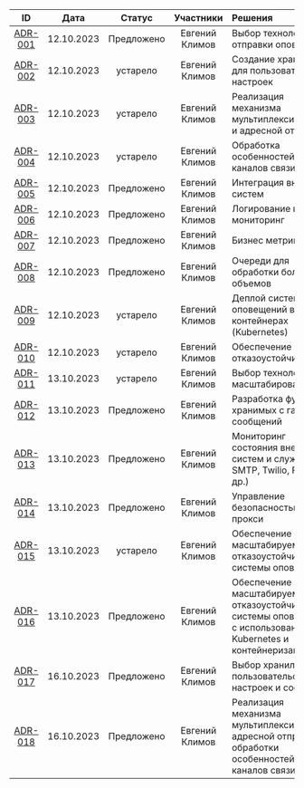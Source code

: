 
|            ID	             |   Дата	    |   Статус   |  	Участники	   | Решения                                                                                                            |
|:--------------------------:|:----------:|:----------:|:--------------:|:-------------------------------------------------------------------------------------------------------------------|
| [ADR-001](adrs/adr_001.md) | 12.10.2023 | Предложено | Евгений Климов | Выбор технологии для отправки оповещений                                                                           |
| [ADR-002](adrs/adr_002.md) | 12.10.2023 |  устарело  | Евгений Климов | Создание хранилища для пользовательских настроек                                                                   |
| [ADR-003](adrs/adr_003.md) | 12.10.2023 |  устарело  | Евгений Климов | Реализация механизма мультиплексирования и адресной отправки                                                       |
| [ADR-004](adrs/adr_004.md) | 12.10.2023 |  устарело  | Евгений Климов | Обработка особенностей разных каналов связи                                                                        |
| [ADR-005](adrs/adr_005.md) | 12.10.2023 | Предложено | Евгений Климов | Интеграция внешних систем                                                                                          |
| [ADR-006](adrs/adr_006.md) | 12.10.2023 | Предложено | Евгений Климов | Логирование и мониторинг                                                                                           |
| [ADR-007](adrs/adr_007.md) | 12.10.2023 | Предложено | Евгений Климов | Бизнес метрики                                                                                                     |
| [ADR-008](adrs/adr_008.md) | 12.10.2023 | Предложено | Евгений Климов | Очереди для обработки больших объемов                                                                              |
| [ADR-009](adrs/adr_009.md) | 12.10.2023 |  устарело  | Евгений Климов | Деплой системы оповещений в контейнерах (Kubernetes)                                                               |
| [ADR-010](adrs/adr_010.md) | 12.10.2023 |  устарело  | Евгений Климов | Обеспечение отказоустойчивости                                                                                     |
| [ADR-011](adrs/adr_011.md) | 13.10.2023 |  устарело  | Евгений Климов | Выбор технологии масштабирования                                                                                   |
| [ADR-012](adrs/adr_012.md) | 13.10.2023 | Предложено | Евгений Климов | Разработка функции хранимых с гарантией сообщений                                                                  |
| [ADR-013](adrs/adr_013.md) | 13.10.2023 | Предложено | Евгений Климов | Мониторинг состояния внешних систем и служб (APN, SMTP, Twilio, FCM и др.)                                         |
| [ADR-014](adrs/adr_014.md) | 13.10.2023 | Предложено | Евгений Климов | Управление безопасностью и прокси                                                                                  |
| [ADR-015](adrs/adr_015.md) | 13.10.2023 |  устарело  | Евгений Климов | Обеспечение масштабируемости и отказоустойчивости системы оповещений                                               |
| [ADR-016](adrs/adr_016.md) | 13.10.2023 | Предложено | Евгений Климов | Обеспечение масштабируемости и отказоустойчивости системы оповещений с использованием Kubernetes и контейнеризации |
| [ADR-017](adrs/adr_017.md) | 16.10.2023 | Предложено | Евгений Климов | Выбор хранилища для пользовательских настроек и сообщений                                                          |
| [ADR-018](adrs/adr_018.md) | 16.10.2023 | Предложено | Евгений Климов | Реализация механизма мультиплексирования, адресной отправки и обработки особенностей разных каналов связи          |
